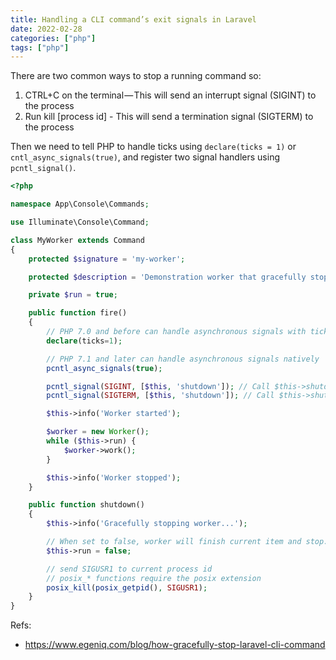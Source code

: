 ```yaml
---
title: Handling a CLI command’s exit signals in Laravel
date: 2022-02-28
categories: ["php"]
tags: ["php"]
---
```


There are two common ways to stop a running command so:

1. CTRL+C on the terminal — This will send an interrupt signal (SIGINT) to the process
2. Run kill [process id] - This will send a termination signal (SIGTERM) to the process

Then we need to tell PHP to handle ticks using `declare(ticks = 1)` or `cntl_async_signals(true)`, and register two signal handlers using `pcntl_signal()`.

```php
<?php

namespace App\Console\Commands;

use Illuminate\Console\Command;

class MyWorker extends Command
{
    protected $signature = 'my-worker';

    protected $description = 'Demonstration worker that gracefully stops on exit';

    private $run = true;

    public function fire()
    {
        // PHP 7.0 and before can handle asynchronous signals with ticks
        declare(ticks=1);

        // PHP 7.1 and later can handle asynchronous signals natively
        pcntl_async_signals(true);

        pcntl_signal(SIGINT, [$this, 'shutdown']); // Call $this->shutdown() on SIGINT
        pcntl_signal(SIGTERM, [$this, 'shutdown']); // Call $this->shutdown() on SIGTERM

        $this->info('Worker started');

        $worker = new Worker();
        while ($this->run) {
            $worker->work();
        }

        $this->info('Worker stopped');
    }

    public function shutdown()
    {
        $this->info('Gracefully stopping worker...');

        // When set to false, worker will finish current item and stop.
        $this->run = false;

        // send SIGUSR1 to current process id
        // posix_* functions require the posix extension
        posix_kill(posix_getpid(), SIGUSR1);
    }
}
```

Refs:

- https://www.egeniq.com/blog/how-gracefully-stop-laravel-cli-command
